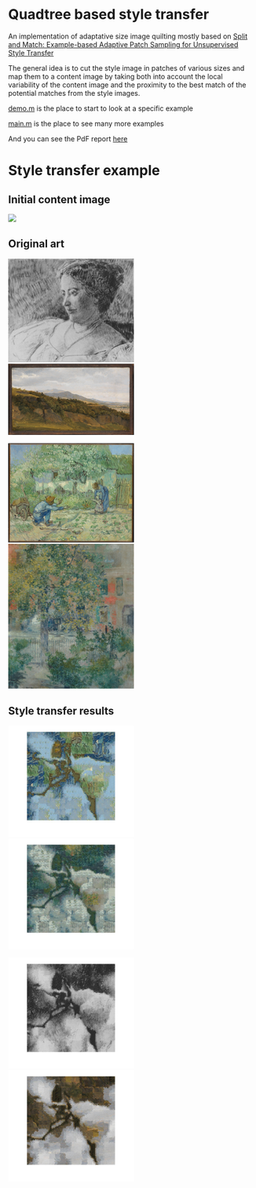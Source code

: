 Quadtree based style transfer
=============================

An implementation of adaptative size image quilting mostly based on [Split and Match: Example-based Adaptive Patch Sampling for Unsupervised Style Transfer](http://oriel.github.io/style_transfer.html) 

The general idea is to cut the style image in patches of various sizes and map them to a content image by taking both into account the local variability of the content image and the proximity to the best match of the potential matches from the style images.

[demo.m](demo.m) is the place to start to look at a specific example

[main.m](main.m) is the place to see many more examples

And you can see the PdF report [here](yana-hasson-final-report.pdf)

# Style transfer example

## Initial content image

<img src="final-content/flower.jpg" width="256">

## Original art

<img src="final-art/pencil-portrait.jpg" width="256">  <img src="final-art/fritz.jpg" width="256">

<img src="final-art/first-step.jpg" width="256">  <img src="final-art/blum.jpg" width="256">

## Style transfer results

<img src="results/flower-first.jpg" width="256">  <img src="results/flower-blum.jpg" width="256">

<img src="results/flower-pencil.jpg" width="256">  <img src="results/flower-fritz.jpg" width="256">
